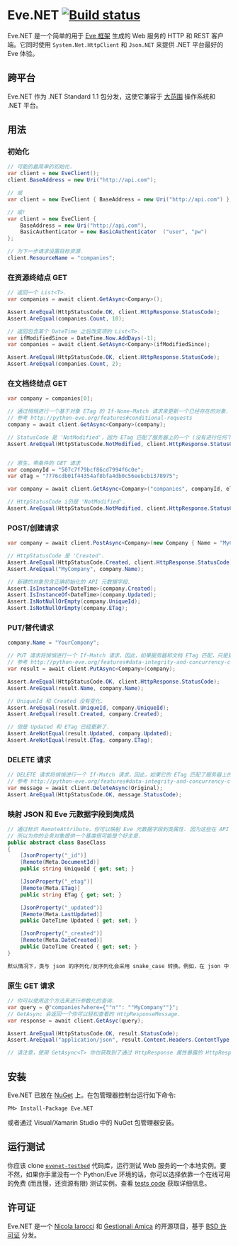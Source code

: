 Eve.NET [![Build status](https://ci.appveyor.com/api/projects/status/gvd1i4565flupru6?svg=true)](https://ci.appveyor.com/project/nicolaiarocci/eve-net)
=======
Eve.NET 是一个简单的用于 [Eve 框架][1] 生成的 Web 服务的 HTTP 和 REST 客户端。它同时使用 `System.Net.HttpClient` 和 `Json.NET` 来提供 .NET 平台最好的 Eve 体验。

跨平台
--------------
Eve.NET 作为 .NET Standard 1.1 包分发，这使它兼容于 [大范围][10] 操作系统和 .NET 平台。

用法
-----

### 初始化
```C#
// 可能的最简单的初始化.
var client = new EveClient();
client.BaseAddress = new Uri("http://api.com");

// 或
var client = new EveClient { BaseAddress = new Uri("http://api.com") };

// 或!
var client = new EveClient { 
    BaseAddress = new Uri("http://api.com"), 
    BasicAuthenticator = new BasicAuthenticator  ("user", "pw")
};

// 为下一步请求设置目标资源.
client.ResourceName = "companies";
````
### 在资源终结点 GET
```C#
// 返回一个 List<T>.
var companies = await client.GetAsync<Company>();

Assert.AreEqual(HttpStatusCode.OK, client.HttpResponse.StatusCode);
Assert.AreEqual(companies.Count, 10);

// 返回包含某个 DateTime 之后改变项的 List<T>.
var ifModifiedSince = DateTime.Now.AddDays(-1);
var companies = await client.GetAsync<Company>(ifModifiedSince);

Assert.AreEqual(HttpStatusCode.OK, client.HttpResponse.StatusCode);
Assert.AreEqual(companies.Count, 2);
```
### 在文档终结点 GET
```C#
var company = companies[0];

// 通过悄悄进行一个基于对象 ETag 的 If-None-Match 请求来更新一个已经存在的对象.
// 参考 http://python-eve.org/features#conditional-requests
company = await client.GetAsync<Company>(company);

// StatusCode 是 'NotModified'，因为 ETag 匹配了服务器上的一个 (没有进行任何下载). 出现下载也没事. 对象未变化. 
Assert.AreEqual(HttpStatusCode.NotModified, client.HttpResponse.StatusCode);


// 原生，带条件的 GET 请求
var companyId = "507c7f79bcf86cd7994f6c0e";
var eTag = "7776cdb01f44354af8bfa4db0c56eebcb1378975";

var company = await client.GetAsync<Company>("companies", companyId, eTag);

// HttpStatusCode i仍是 'NotModified'.
Assert.AreEqual(HttpStatusCode.NotModified, client.HttpResponse.StatusCode);
```
### POST/创建请求
```C#
var company = await client.PostAsync<Company>(new Company { Name = "MyCompany" });

// HttpStatusCode 是 'Created'.
Assert.AreEqual(HttpStatusCode.Created, client.HttpResponse.StatusCode);
Assert.AreEqual("MyCompany", company.Name);

// 新建的对象包含正确初始化的 API 元数据字段.
Assert.IsInstanceOf<DateTime>(company.Created);
Assert.IsInstanceOf<DateTime>(company.Updated);
Assert.IsNotNullOrEmpty(company.UniqueId);
Assert.IsNotNullOrEmpty(company.ETag);
```
### PUT/替代请求
```C#
company.Name = "YourCompany";

// PUT 请求将悄悄进行一个 If-Match 请求，因此，如果服务器和文档 ETag 匹配，只是更新服务器副本.
// 参考 http://python-eve.org/features#data-integrity-and-concurrency-control
var result = await client.PutAsync<Company>(company);

Assert.AreEqual(HttpStatusCode.OK, client.HttpResponse.StatusCode);
Assert.AreEqual(result.Name, company.Name);

// UniqueId 和 Created 没有变化.
Assert.AreEqual(result.UniqueId, company.UniqueId);
Assert.AreEqual(result.Created, company.Created);

// 但是 Updated 和 ETag 已经更新了.
Assert.AreNotEqual(result.Updated, company.Updated);
Assert.AreNotEqual(result.ETag, company.ETag);
```
### DELETE 请求
```C#
// DELETE 请求将悄悄进行一个 If-Match 请求，因此，如果它的 ETag 匹配了服务器上的某一项，只是删除文档.
// 参考 http://python-eve.org/features#data-integrity-and-concurrency-control
var message = await client.DeleteAsync(Original);
Assert.AreEqual(HttpStatusCode.OK, message.StatusCode);
```
### 映射 JSON 和 Eve 元数据字段到类成员
```C#
// 通过标识 RemoteAttribute，你可以映射 Eve 元数据字段到类属性. 因为这些在 API 终结点之间常常是不变的，
// 所以为你的业务对象提供一个基类很可能是个好主意.
public abstract class BaseClass
{
    [JsonProperty("_id")]
    [Remote(Meta.DocumentId)]
    public string UniqueId { get; set; }

    [JsonProperty("_etag")]
    [Remote(Meta.ETag)]
    public string ETag { get; set; }

    [JsonProperty("_updated")]
    [Remote(Meta.LastUpdated)]
    public DateTime Updated { get; set; }

    [JsonProperty("_created")]
    [Remote(Meta.DateCreated)]
    public DateTime Created { get; set; }
}

默认情况下，类与 json 的序列化/反序列化会采用 snake_case 转换。例如，在 json 中 `MyClass.ThisIsAProperty` 会被序列化到`this_is_a_property`。如果你想改变这个行为，设置对应的 `ContractResolver` 属性。
```
### 原生 GET 请求
```C#
// 你可以使用这个方法来进行参数化的查询.
var query = @"companies?where={""n"": ""MyCompany""}";
// GetAsync 会返回一个你可以轻松查看的 HttpResponseMessage.
var response = await client.GetAsyc(query);

Assert.AreEqual(HttpStatusCode.OK, result.StatusCode);
Assert.AreEqual("application/json", result.Content.Headers.ContentType.ToString())

// 请注意，使用 GetAsync<T> 你也获取到了通过 HttpResponse 属性暴露的 HttpResponseMessage 对象.
```
安装
------------
Eve.NET 已放在 [NuGet][9] 上。在包管理器控制台运行如下命令:

```
PM> Install-Package Eve.NET
```
或者通过 Visual/Xamarin Studio 中的 NuGet 包管理器安装。 

运行测试
-----------------
你应该 clone [`evenet-testbed`][7] 代码库，运行测试 Web 服务的一个本地实例。要不然，如果你手里没有一个 Python/Eve 环境的话，你可以选择依靠一个在线可用的免费 (而且慢，还资源有限) 测试实例。查看 [tests code][8] 获取详细信息。

许可证
-------
Eve.NET 是一个 [Nicola Iarocci][2] 和 [Gestionali Amica][3] 的开源项目，基于 [BSD 许可证][4] 分发。

[1]: http://python-eve.org
[2]: http://nicolaiarocci.com
[3]: http://gestionaleamica.com
[4]: https://github.com/pyeve/Eve.NET/blob/master/LICENSE.txt
[5]: http://msdn.microsoft.com/en-us/library/system.net.http.httpclient%28v=vs.118%29.aspx
[6]: http://james.newtonking.com/json
[7]: https://github.com/pyeve/Eve.NET-testbed
[8]: https://github.com/pyeve/Eve.NET/blob/master/Eve.Client.Tests/MethodsBase.cs#L13-L31
[9]: https://www.nuget.org/packages/Eve.NET/
[10]: https://docs.microsoft.com/en-us/dotnet/standard/net-standard
